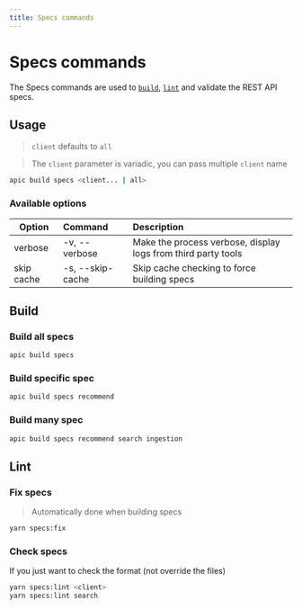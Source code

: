 ```yaml
---
title: Specs commands
---
```


# Specs commands

The Specs commands are used to [`build`](#build), [`lint`](#lint) and validate the REST API specs.

## Usage

> `client` defaults to `all`

> The `client` parameter is variadic, you can pass multiple `client` name

```bash
apic build specs <client... | all>
```

### Available options

| Option     | Command          | Description                                                   |
|------------|:-----------------|:--------------------------------------------------------------|
| verbose    | -v, --verbose    | Make the process verbose, display logs from third party tools |
| skip cache | -s, --skip-cache | Skip cache checking to force building specs                   |

## Build

### Build all specs

```bash
apic build specs
```

### Build specific spec

```bash
apic build specs recommend
```

### Build many spec

```bash
apic build specs recommend search ingestion
```

## Lint

### Fix specs

> Automatically done when building specs

```bash
yarn specs:fix
```

### Check specs

If you just want to check the format (not override the files)

```bash
yarn specs:lint <client>
yarn specs:lint search
```
